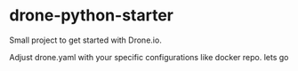 # drone-python-starter
Small project to get started with Drone.io.

Adjust drone.yaml with your specific configurations like docker repo.
lets go
